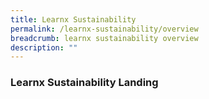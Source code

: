 ```yaml
---
title: Learnx Sustainability
permalink: /learnx-sustainability/overview
breadcrumb: learnx sustainability overview
description: ""
---
```

### **Learnx Sustainability Landing**